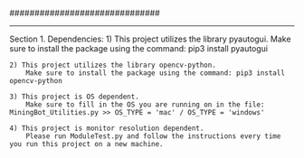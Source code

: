 ##############################

------------------------------
Section 1. Dependencies:
    1) This project utilizes the library pyautogui. 
        Make sure to install the package using the command: pip3 install pyautogui
    
    2) This project utilizes the library opencv-python.
        Make sure to install the package using the command: pip3 install opencv-python
    
    3) This project is OS dependent.
        Make sure to fill in the OS you are running on in the file: MiningBot_Utilities.py >> OS_TYPE = 'mac' / OS_TYPE = 'windows'

    4) This project is monitor resolution dependent.
        Please run ModuleTest.py and follow the instructions every time you run this project on a new machine. 
